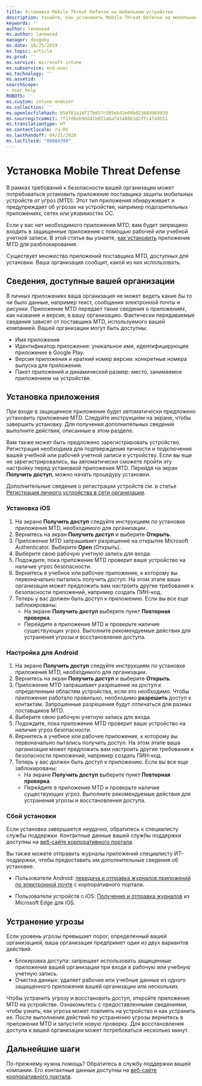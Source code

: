 ```yaml
---
title: Установка Mobile Threat Defense на мобильном устройстве
description: Узнайте, как установить Mobile Threat Defense на мобильном устройстве.
keywords: ''
author: lenewsad
ms.author: lanewsad
manager: dougeby
ms.date: 10/25/2019
ms.topic: article
ms.prod: ''
ms.service: microsoft-intune
ms.subservice: end-user
ms.technology: ''
ms.assetid: ''
searchScope:
- User help
ROBOTS: ''
ms.custom: intune-enduser
ms.collection: ''
ms.openlocfilehash: b5df63a14f27b657c585eb43e09b02368d969939
ms.sourcegitcommit: 7f17d6eb9dd41b031a6af4148863d2ffc4f49551
ms.translationtype: HT
ms.contentlocale: ru-RU
ms.lasthandoff: 04/21/2020
ms.locfileid: "80084399"
---
```

# <a name="install-mobile-threat-defense"></a>Установка Mobile Threat Defense   

В рамках требований к безопасности вашей организации может потребоваться установить приложение поставщика защиты мобильных устройств от угроз (MTD). Этот тип приложения обнаруживает и предупреждает об угрозах на устройстве, например подозрительных приложениях, сетях или уязвимостях ОС.  

Если у вас нет необходимого приложения MTD, вам будет запрещено входить в защищенные приложения с помощью рабочей или учебной учетной записи. В этой статье вы узнаете, [как установить](set-up-mobile-threat-defense.md#install-app) приложение MTD для разблокирования.  

Существует множество приложений поставщика MTD, доступных для установки. Ваша организация сообщит, какой из них использовать. 


## <a name="information-your-organization-can-see"></a>Сведения, доступные вашей организации   

В личных приложениях ваша организация не может видеть какие бы то ни было данные, например текст, сообщения электронной почты и рисунки. Приложение MTD передает такие сведения о приложениях, как название и версия, в вашу организацию. Фактически передаваемые сведения зависят от поставщика MTD, используемого вашей компанией. Вашей организации могут быть доступны:   

* Имя приложения  
* Идентификатор приложения: уникальное имя, идентифицирующее приложение в Google Play.  
* Версия приложения и краткий номер версии: конкретные номера выпуска для приложения.  
* Пакет приложений и динамический размер: место, занимаемое приложением на устройстве. 


## <a name="install-app"></a>Установка приложения    
При входе в защищенное приложение будет автоматически предложено установить приложение MTD. Следуйте инструкциям на экране, чтобы завершить установку. Для получения дополнительных сведений выполните действия, описанные в этом разделе.  
 
Вам также может быть предложено зарегистрировать устройство. Регистрация необходима для подтверждения личности и подключения вашей учебной или рабочей учетной записи к устройству. Если вы еще не зарегистрировались, вы автоматически сможете пройти эту настройку перед установкой приложения MTD. Перейдя на экран **Получить доступ**, можно начать процедуру установки.  

Дополнительные сведения о регистрации устройств см. в статье [Регистрация личного устройства в сети организации](https://docs.microsoft.com/azure/active-directory/user-help/user-help-register-device-on-network).  

### <a name="ios-setup"></a>Установка iOS  

1. На экране **Получить доступ** следуйте инструкциям по установке приложения MTD, необходимого для организации.   
2. Вернитесь на экран **Получить доступ** и выберите **Открыть**.  
3. Приложение MTD запрашивает разрешение на открытие Microsoft Authenticator. Выберите **Open** (Открыть). 
4. Выберите свою рабочую учетную запись для входа. 
5. Подождите, пока приложение MTD проверит ваше устройство на наличие угроз безопасности. 
6. Вернитесь в учебное или рабочее приложение, к которому вы первоначально пытались получить доступ. На этом этапе ваша организация может предложить вам настроить другие требования к безопасности приложений, например создать ПИН-код.   
7. Теперь у вас должен быть доступ к приложению. Если вы все еще заблокированы:  
    * На экране **Получить доступ** выберите пункт **Повторная проверка**.  
    * Перейдите в приложение MTD и проверьте наличие существующих угроз. Выполните рекомендуемые действия для устранения угрозы и восстановления доступа.    

### <a name="android-setup"></a>Настройка для Android 

1. На экране **Получить доступ** следуйте инструкциям по установке приложения MTD, необходимого для организации.  
2. Вернитесь на экран **Получить доступ** и выберите **Открыть**.  
3. Приложение MTD запрашивает разрешение на доступ к определенным областям устройства, если это необходимо. Чтобы приложение работало правильно, необходимо **разрешить** доступ к контактам. Запрошенные разрешения будут отличаться для разных поставщиков MTD.  
4. Выберите свою рабочую учетную запись для входа.  
5. Подождите, пока приложение MTD проверит ваше устройство на наличие угроз безопасности.  
6. Вернитесь в учебное или рабочее приложение, к которому вы первоначально пытались получить доступ. На этом этапе ваша организация может предложить вам настроить другие требования к безопасности приложений, например создать ПИН-код.  
7. Теперь у вас должен быть доступ к приложению. Если вы все еще заблокированы:  
    * На экране **Получить доступ** выберите пункт **Повторная проверка**.  
    * Перейдите в приложение MTD и проверьте наличие существующих угроз. Выполните рекомендуемые действия для устранения угрозы и восстановления доступа.  

### <a name="installation-failed"></a>Сбой установки  

Если установка завершается неудачно, обратитесь к специалисту службы поддержки. Контактные данные вашей службы поддержки доступны на [веб-сайте корпоративного портала](https://go.microsoft.com/fwlink/?linkid=2010980).  

Вы также можете отправить журналы приложений специалисту ИТ-поддержки, чтобы предоставить им дополнительные сведения об установке.  
* Пользователи Android: [передача и отправка журналов приложений по электронной почте](https://docs.microsoft.com/mem/intune/user-help/send-logs-to-your-it-admin-by-email-android) с корпоративного портала.   

* Пользователи устройств с iOS: [Получение и отправка журналов](https://docs.microsoft.com/intune/apps/manage-microsoft-edge#use-microsoft-edge-to-access-managed-app-logs) из Microsoft Edge для iOS.  

## <a name="resolve-a-threat"></a>Устранение угрозы  
Если уровень угрозы превышает порог, определенный вашей организацией, ваша организация предпримет один из двух вариантов действий.  
   
* Блокировка доступа: запрещает использовать защищенные приложения вашей организации при входе в рабочую или учебную учетную запись.  
* Очистка данных: удаляет рабочие или учебные данные из одного защищенного приложения вашей организации или нескольких.  

Чтобы устранить угрозу и восстановить доступ, откройте приложение MTD на устройстве. Ознакомьтесь с предоставленными сведениями, чтобы узнать, как угроза может повлиять на устройство и как устранить ее. После выполнения действий по устранению угрозы вернитесь в приложение MTD и запустите новую проверку. Для восстановления доступа к вашей организации может потребоваться несколько минут.  

## <a name="next-steps"></a>Дальнейшие шаги  

По-прежнему нужна помощь? Обратитесь в службу поддержки вашей компании. Его контактные данные доступны на [веб-сайте корпоративного портала](https://go.microsoft.com/fwlink/?linkid=2010980).

